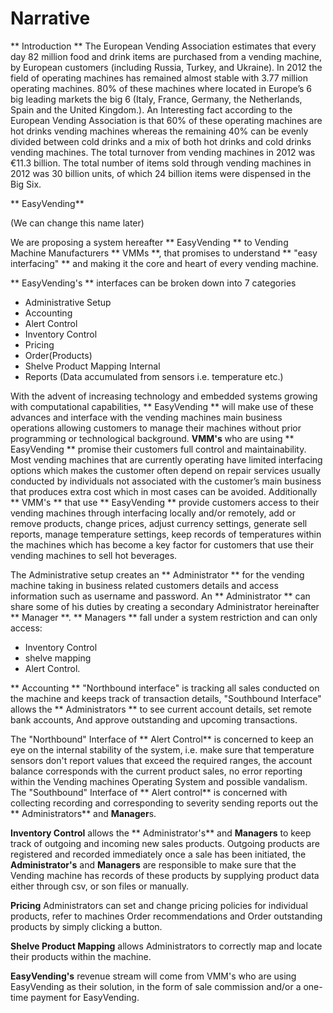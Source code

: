 # Narrative

** Introduction **
The European Vending Association estimates that every day 82 million food and drink items are purchased from a vending machine, by European customers (including Russia, Turkey, and Ukraine). 
In 2012 the field of operating machines has remained almost stable with 3.77 million operating machines. 80% of these machines where located in Europe’s 6 big leading markets the big 6 (Italy, France, Germany, the Netherlands, Spain and the United Kingdom.).
An Interesting fact according to the European Vending Association is that 60% of these operating machines are hot drinks vending machines whereas the remaining 40% can be evenly divided between cold drinks and a mix of both hot drinks and cold drinks vending machines.
The total turnover from vending machines in 2012 was  €11.3 billion.
The total number of items sold through vending machines in 2012 was 30 billion units, of which 24 billion items were dispensed in the Big Six.  

** EasyVending** 

(We can change this name later)

We are proposing a system hereafter ** EasyVending ** to Vending Machine Manufacturers ** VMMs **, that promises to understand ** "easy interfacing" ** and making it the core and heart of every vending machine.

** EasyVending's ** interfaces can be broken down into 7 categories 

* Administrative Setup
* Accounting
* Alert Control
* Inventory Control
* Pricing
* Order(Products)
* Shelve Product Mapping Internal 
* Reports (Data accumulated from sensors i.e. temperature etc.)

With the advent of increasing technology and embedded systems growing with computational capabilities, ** EasyVending ** will make use of these advances and interface with the vending machines main business operations allowing customers to manage their machines without prior programming or technological background.
**VMM's** who are using ** EasyVending ** promise their customers full control and maintainability. Most vending machines that are currently operating have limited interfacing options which makes the customer often depend on repair services usually conducted by individuals not associated with the customer’s main business that produces extra cost which in most cases can be avoided. 
Additionally ** VMM's ** that use ** EasyVending ** provide customers access to their vending machines through interfacing locally and/or remotely, add or remove products, change prices, adjust currency settings, generate sell reports, manage temperature settings, keep records of temperatures within the machines which has become a key factor for customers that use their vending machines to sell hot beverages.

The Administrative setup creates an ** Administrator ** for the vending machine taking in business related customers details and access information such as username and password. An ** Administrator ** can share some of his duties by creating a secondary Administrator hereinafter ** Manager **. 
** Managers ** fall under a system restriction and can only access:
* Inventory Control
* shelve mapping 
* Alert Control.

** Accounting ** "Northbound interface" is tracking all sales conducted on the machine and keeps track of transaction details, "Southbound Interface" allows the ** Administrators ** to see current account details, set remote bank accounts,
And approve outstanding and upcoming transactions.

The "Northbound" Interface of ** Alert Control** is concerned to keep an eye on the internal stability of the system, i.e. make sure that temperature sensors don't report values that exceed the required ranges, the account balance corresponds with the current product sales, no error reporting within the Vending machines Operating System and possible vandalism.
The "Southbound" Interface of ** Alert control** is concerned with collecting recording and corresponding to severity sending reports out the ** Administrators** and **Manager**s. 

**Inventory Control** allows the ** Administrator's** and **Managers** to keep track of outgoing and incoming new sales products. Outgoing products are registered and recorded immediately once a sale has been initiated, the **Administrator's** and **Managers** are responsible to make sure that the Vending machine has records of these products by supplying product data either through csv, or son files or manually.

**Pricing** Administrators can set and change pricing policies for individual products, refer to machines Order recommendations and Order outstanding products by simply clicking a button.

**Shelve Product Mapping** allows Administrators to correctly map and locate their products within the machine. 

**EasyVending's** revenue stream will come from VMM's who are using EasyVending as their solution, in the form of sale commission and/or a one-time payment for EasyVending.
